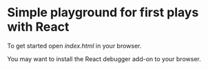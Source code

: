 # Simple playground for first plays with React

To get started open *index.html* in your browser.

You may want to install the React debugger add-on to your browser.
